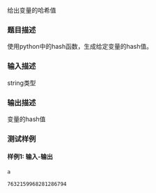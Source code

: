给出变量的哈希值

### 题目描述

使用python中的hash函数，生成给定变量的hash值。

### 输入描述

string类型

### 输出描述

变量的hash值

### 测试样例

#### 样例1: 输入-输出

```
a
```

```
7632159968281286794
```

